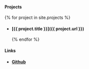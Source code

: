 #### Projects
  {% for project in site.projects %}
* #### [{{ project.title }}]({{ project.url }})
  {% endfor %}
#### Links
* #### [Github](https://github.com/paholg)
